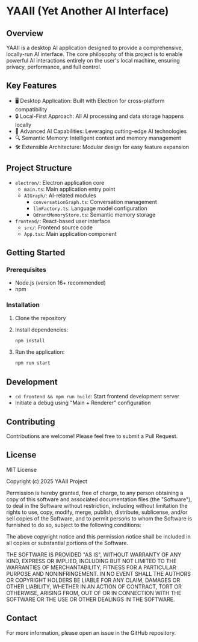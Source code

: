 # YAAII (Yet Another AI Interface)

## Overview

YAAII is a desktop AI application designed to provide a comprehensive, locally-run AI interface. The core philosophy of this project is to enable powerful AI interactions entirely on the user's local machine, ensuring privacy, performance, and full control.

## Key Features

- 🖥️ Desktop Application: Built with Electron for cross-platform compatibility
- 🔒 Local-First Approach: All AI processing and data storage happens locally
- 🧠 Advanced AI Capabilities: Leveraging cutting-edge AI technologies
- 🔍 Semantic Memory: Intelligent context and memory management
- 🛠️ Extensible Architecture: Modular design for easy feature expansion

## Project Structure

- `electron/`: Electron application core
  - `main.ts`: Main application entry point
  - `AIGraph/`: AI-related modules
    - `conversationGraph.ts`: Conversation management
    - `llmFactory.ts`: Language model configuration
    - `QdrantMemoryStore.ts`: Semantic memory storage
- `frontend/`: React-based user interface
  - `src/`: Frontend source code
  - `App.tsx`: Main application component

## Getting Started

### Prerequisites

- Node.js (version 16+ recommended)
- npm

### Installation

1. Clone the repository
2. Install dependencies:
   ```bash
   npm install
   ```

3. Run the application:
   ```bash
   npm run start
   ```

## Development

- `cd frontend && npm run build`: Start frontend development server
- Initiate a debug using "Main + Renderer" configuration

## Contributing

Contributions are welcome! Please feel free to submit a Pull Request.

## License

MIT License

Copyright (c) 2025 YAAII Project

Permission is hereby granted, free of charge, to any person obtaining a copy
of this software and associated documentation files (the "Software"), to deal
in the Software without restriction, including without limitation the rights
to use, copy, modify, merge, publish, distribute, sublicense, and/or sell
copies of the Software, and to permit persons to whom the Software is
furnished to do so, subject to the following conditions:

The above copyright notice and this permission notice shall be included in all
copies or substantial portions of the Software.

THE SOFTWARE IS PROVIDED "AS IS", WITHOUT WARRANTY OF ANY KIND, EXPRESS OR
IMPLIED, INCLUDING BUT NOT LIMITED TO THE WARRANTIES OF MERCHANTABILITY,
FITNESS FOR A PARTICULAR PURPOSE AND NONINFRINGEMENT. IN NO EVENT SHALL THE
AUTHORS OR COPYRIGHT HOLDERS BE LIABLE FOR ANY CLAIM, DAMAGES OR OTHER
LIABILITY, WHETHER IN AN ACTION OF CONTRACT, TORT OR OTHERWISE, ARISING FROM,
OUT OF OR IN CONNECTION WITH THE SOFTWARE OR THE USE OR OTHER DEALINGS IN THE
SOFTWARE.

## Contact

For more information, please open an issue in the GitHub repository.
